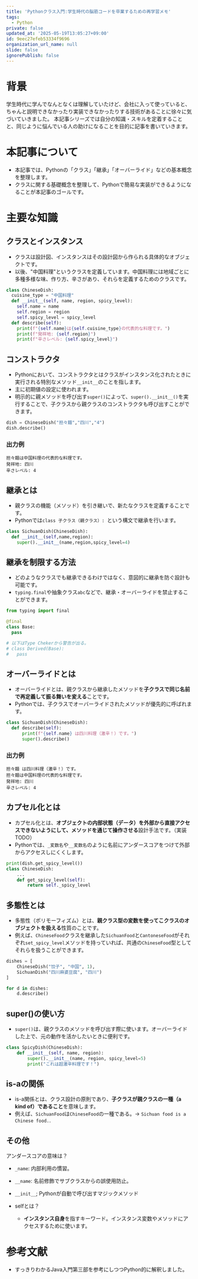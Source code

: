 ```yaml
---
title: 'Pythonクラス入門:学生時代の脳筋コードを卒業するための再学習メモ'
tags:
  - Python
private: false
updated_at: '2025-05-19T13:05:27+09:00'
id: 9eec27efeb53334f9696
organization_url_name: null
slide: false
ignorePublish: false
---
```


# 背景
学生時代に学んでなんとなくは理解していたけど、会社に入って使っていると、ちゃんと説明できなかったり実装できなかったりする技術があることに徐々に気づいていきました。
本記事シリーズでは自分の知識・スキルを定着することと、同じように悩んでいる人の助けになることを目的に記事を書いていきます。


# 本記事について
- 本記事では、Pythonの「クラス」「継承」「オーバーライド」などの基本概念を整理します。
- クラスに関する基礎概念を整理して、Pythonで簡易な実装ができるようになることが本記事のゴールです。

# 主要な知識
## クラスとインスタンス
- クラスは設計図、インスタンスはその設計図から作られる具体的なオブジェクトです。
- 以後、"中国料理"というクラスを定義しています。中国料理には地域ごとに多種多様な味、作り方、辛さがあり、それらを定義するためのクラスです。

```python
class ChineseDish:
  cuisine_type = "中国料理"
  def __init__(self, name, region, spicy_level):
    self.name = name
    self.region = region
    self.spicy_level = spicy_level
  def describe(self):
    print(f"{self.name}は{self.cuisine_type}の代表的な料理です。")
    print(f"発祥地: {self.region}")
    print(f"辛さレベル: {self.spicy_level}")

```

## コンストラクタ
- Pythonにおいて、コンストラクタとはクラスがインスタンス化されたときに実行される特別なメソッド`__init__`のことを指します。
- 主に初期値の設定に使われます。
- 明示的に親メソッドを呼び出す`super()`によって、`super().__init__()`を実行することで、子クラスから親クラスのコンストラクタも呼び出すことができます。

```python
dish = ChineseDish("担々麺","四川","4")
dish.describe()
```
### 出力例
```
担々麺は中国料理の代表的な料理です。
発祥地: 四川
辛さレベル: 4
```

## 継承とは
- 親クラスの機能（メソッド）を引き継いで、新たなクラスを定義することです。
- Pythonでは`class 子クラス（親クラス）: `という構文で継承を行います。

```python
class SichuanDish(ChineseDish):
  def __init__(self,name,region):
    super().__init__(name,region,spicy_level=4)
```


## 継承を制限する方法
- どのようなクラスでも継承できるわけではなく、意図的に継承を防ぐ設計も可能です。
- `typing.final`や抽象クラス`abc`などで、継承・オーバーライドを禁止することができます。

```python
from typing import final

@final
class Base:
  pass

# 以下はType Chekerから警告が出る。
# class Derived(Base): 
#   pass
```


## オーバーライドとは
- オーバーライドとは、親クラスから継承したメソッドを**子クラスで同じ名前で再定義して振る舞いを変える**ことです。
- Pythonでは、子クラスでオーバーライドされたメソッドが優先的に呼ばれます。

```python
class SichuanDish(ChineseDish):
  def describe(self):
      print(f"{self.name} は四川料理（激辛！）です。")
      super().describe()
```

### 出力例
```
担々麺 は四川料理（激辛！）です。
担々麺は中国料理の代表的な料理です。
発祥地: 四川
辛さレベル: 4
```

## カプセル化とは
- カプセル化とは、**オブジェクトの内部状態（データ）を外部から直接アクセスできないようにして、メソッドを通じて操作させる**設計手法です。（実装TODO）
- Pythonでは、`_変数名`や`__変数名`のように名前にアンダースコアをつけて外部からアクセスしにくくします。

```python
print(dish.get_spicy_level())
class ChineseDish:
    ...
    def get_spicy_level(self):
        return self._spicy_level
```


## 多態性とは
- 多態性（ポリモーフィズム）とは、**親クラス型の変数を使ってこクラスのオブジェクトを扱える**性質のことです。
- 例えば、`ChineseFood`クラスを継承した`SichuanFood`と`CantoneseFood`がそれぞれ`set_spicy_level`メソッドを持っていれば、共通の`ChineseFood`型としてそれらを扱うことができます。



```python
dishes = [
    ChineseDish("饺子", "中国", 1),
    SichuanDish("四川麻婆豆腐", "四川")
]

for d in dishes:
    d.describe()  

```


## super()の使い方
- `super()`は、親クラスのメソッドを呼び出す際に使います。オーバーライドした上で、元の動作を活かしたいときに便利です。

```python
class SpicyDish(ChineseDish):
    def __init__(self, name, region):
        super().__init__(name, region, spicy_level=5)
        print("これは超激辛料理です！")
```


## is-aの関係

- is-a関係とは、クラス設計の原則であり、**子クラスが親クラスの一種（a kind of）であること**を意味します。
- 例えば、`SichuanFood`は`ChineseFood`の一種である。→ `Sichuan food is a Chinese food.`.



## その他
アンダースコアの意味は？
  - `_name`: 内部利用の慣習。
  - `__name`: 名前修飾でサブクラスからの誤使用防止。
  - `__init__`; Pythonが自動で呼び出すマジックメソッド

- selfとは？
  - **インスタンス自身**を指すキーワード。インスタンス変数やメソッドにアクセスするために使います。


# 参考文献
- すっきりわかるJava入門第三部を参考にしつつPython的に解釈しました。
